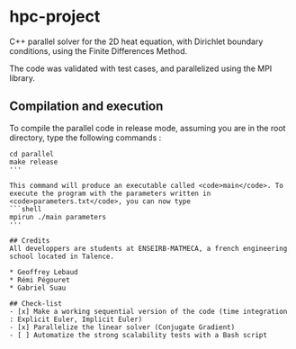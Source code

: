 # hpc-project

C++ parallel solver for the 2D heat equation, with Dirichlet boundary conditions, using the Finite Differences Method.

The code was validated with test cases, and parallelized using the MPI library.

## Compilation and execution

To compile the parallel code in release mode, assuming you are in the root directory, type the following commands :

```shell
cd parallel
make release
'''

This command will produce an executable called <code>main</code>. To execute the program with the parameters written in <code>parameters.txt</code>, you can now type
```shell
mpirun ./main parameters
'''

## Credits
All developpers are students at ENSEIRB-MATMECA, a french engineering school located in Talence.

* Geoffrey Lebaud
* Rémi Pégouret
* Gabriel Suau

## Check-list
- [x] Make a working sequential version of the code (time integration : Explicit Euler, Implicit Euler)
- [x] Parallelize the linear solver (Conjugate Gradient)
- [ ] Automatize the strong scalability tests with a Bash script
